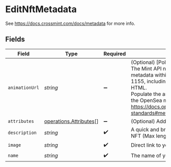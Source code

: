 # EditNftMetadata

See https://docs.crossmint.com/docs/metadata for more info.


## Fields

| Field                                                                                                                                                                                                                                                                                        | Type                                                                                                                                                                                                                                                                                         | Required                                                                                                                                                                                                                                                                                     | Description                                                                                                                                                                                                                                                                                  |
| -------------------------------------------------------------------------------------------------------------------------------------------------------------------------------------------------------------------------------------------------------------------------------------------- | -------------------------------------------------------------------------------------------------------------------------------------------------------------------------------------------------------------------------------------------------------------------------------------------- | -------------------------------------------------------------------------------------------------------------------------------------------------------------------------------------------------------------------------------------------------------------------------------------------- | -------------------------------------------------------------------------------------------------------------------------------------------------------------------------------------------------------------------------------------------------------------------------------------------- |
| `animationUrl`                                                                                                                                                                                                                                                                               | *string*                                                                                                                                                                                                                                                                                     | :heavy_minus_sign:                                                                                                                                                                                                                                                                           | (Optional) [Polygon only] <br> The Mint API natively supports rich metadata within ERC 721 and ERC 1155, including audio, video and/or HTML. <br> Populate the animation_url field as per the OpenSea metadata spec: <br> https://docs.opensea.io/docs/metadata-standards#metadata-structure |
| `attributes`                                                                                                                                                                                                                                                                                 | [operations.Attributes](../../../sdk/models/operations/attributes.md)[]                                                                                                                                                                                                                      | :heavy_minus_sign:                                                                                                                                                                                                                                                                           | (Optional) Add attributes to your NFT                                                                                                                                                                                                                                                        |
| `description`                                                                                                                                                                                                                                                                                | *string*                                                                                                                                                                                                                                                                                     | :heavy_check_mark:                                                                                                                                                                                                                                                                           | A quick and brief description of your NFT (Max length: 64)                                                                                                                                                                                                                                   |
| `image`                                                                                                                                                                                                                                                                                      | *string*                                                                                                                                                                                                                                                                                     | :heavy_check_mark:                                                                                                                                                                                                                                                                           | Direct link to your NFT image                                                                                                                                                                                                                                                                |
| `name`                                                                                                                                                                                                                                                                                       | *string*                                                                                                                                                                                                                                                                                     | :heavy_check_mark:                                                                                                                                                                                                                                                                           | The name of your NFT (Max length: 32)                                                                                                                                                                                                                                                        |